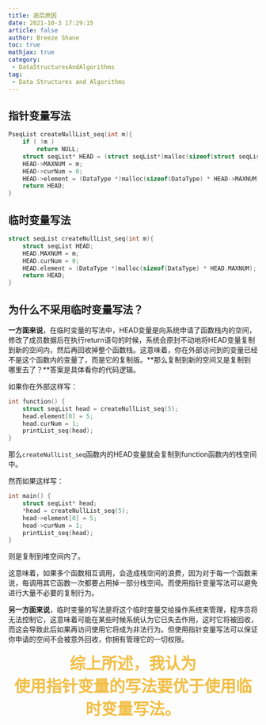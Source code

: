 ```yaml
---
title: 底层原因
date: 2021-10-3 17:29:15
article: false
author: Breeze Shane
toc: true
mathjax: true
category:
 - DataStructuresAndAlgorithms
tag:
 - Data Structures and Algorithms
---
```


## 指针变量写法

```c
PseqList createNullList_seq(int m){
    if ( !m )
        return NULL;
    struct seqList* HEAD = (struct seqList*)malloc(sizeof(struct seqList));
    HEAD->MAXNUM = m;
    HEAD->curNum = 0;
    HEAD->element = (DataType *)malloc(sizeof(DataType) * HEAD->MAXNUM);
    return HEAD;
}
```

## 临时变量写法

```c
struct seqList createNullList_seq(int m){
    struct seqList HEAD;
    HEAD.MAXNUM = m;
    HEAD.curNum = 0;
    HEAD.element = (DataType *)malloc(sizeof(DataType) * HEAD.MAXNUM);
    return HEAD;
}
```

## 为什么不采用临时变量写法？

**一方面来说**，在临时变量的写法中，HEAD变量是向系统申请了函数栈内的空间，修改了成员数据后在执行return语句的时候，系统会原封不动地将HEAD变量复制到新的空间内，然后再回收掉整个函数栈。这意味着，你在外部访问到的变量已经不是这个函数内的变量了，而是它的复制版。**那么复制到新的空间又是复制到哪里去了？**答案是具体看你的代码逻辑。

如果你在外部这样写：

```c
int function() {
    struct seqList head = createNullList_seq(5);
    head.element[0] = 5;
    head.curNum = 1;
    printList_seq(head);
}
```

那么`createNullList_seq`函数内的HEAD变量就会复制到function函数内的栈空间中。

然而如果这样写：

```c
int main() {
    struct seqList* head;
    *head = createNullList_seq(5);
    head->element[0] = 5;
    head->curNum = 1;
    printList_seq(head);
}
```

则是复制到堆空间内了。

这意味着，如果多个函数相互调用，会造成栈空间的浪费，因为对于每一个函数来说，每调用其它函数一次都要占用掉一部分栈空间。而使用指针变量写法可以避免进行大量不必要的复制行为。

**另一方面来说**，临时变量的写法是将这个临时变量交给操作系统来管理，程序员将无法控制它，这意味着可能在某些时候系统认为它已失去作用，这时它将被回收，而这会导致此后如果再访问使用它将成为非法行为。但使用指针变量写法可以保证你申请的空间不会被意外回收，你拥有管理它的一切权限。

<center><font size="6" color="#f2be45"><strong>综上所述，我认为<br>使用指针变量的写法要优于使用临时变量写法。</strong></font></center>
